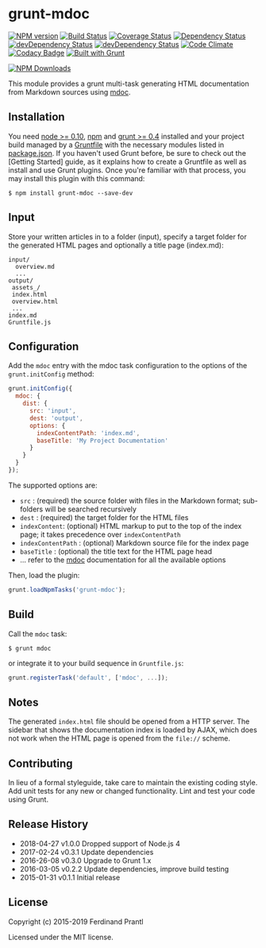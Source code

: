 # grunt-mdoc
[![NPM version](https://badge.fury.io/js/grunt-mdoc.png)](http://badge.fury.io/js/grunt-mdoc)
[![Build Status](https://travis-ci.org/prantlf/grunt-mdoc.png)](https://travis-ci.org/prantlf/grunt-mdoc)
[![Coverage Status](https://coveralls.io/repos/prantlf/grunt-mdoc/badge.svg)](https://coveralls.io/r/prantlf/grunt-mdoc)
[![Dependency Status](https://david-dm.org/prantlf/grunt-mdoc.svg)](https://david-dm.org/prantlf/grunt-mdoc)
[![devDependency Status](https://david-dm.org/prantlf/grunt-mdoc/dev-status.svg)](https://david-dm.org/prantlf/grunt-mdoc#info=devDependencies)
[![devDependency Status](https://david-dm.org/prantlf/grunt-mdoc/peer-status.svg)](https://david-dm.org/prantlf/grunt-mdoc#info=peerDependencies)
[![Code Climate](https://codeclimate.com/github/prantlf/grunt-mdoc/badges/gpa.svg)](https://codeclimate.com/github/prantlf/grunt-mdoc)
[![Codacy Badge](https://www.codacy.com/project/badge/f3896e8dfa5342b8add12d50390edfcd)](https://www.codacy.com/public/prantlf/grunt-mdoc)
[![Built with Grunt](https://cdn.gruntjs.com/builtwith.png)](http://gruntjs.com/)

[![NPM Downloads](https://nodei.co/npm/grunt-mdoc.png?downloads=true&stars=true)](https://www.npmjs.com/package/grunt-mdoc)

This module provides a grunt multi-task generating HTML documentation from
Markdown sources using [mdoc].

## Installation

You need [node >= 0.10][node], [npm] and [grunt >= 0.4][Grunt] installed
and your project build managed by a [Gruntfile] with the necessary modules
listed in [package.json].  If you haven't used Grunt before, be sure to
check out the [Getting Started] guide, as it explains how to create a
Gruntfile as well as install and use Grunt plugins.  Once you're familiar
with that process, you may install this plugin with this command:

```shell
$ npm install grunt-mdoc --save-dev
```

## Input

Store your written articles in to a folder (input), specify a target folder
for the generated HTML pages and optionally a title page (index.md):

```text
input/
  overview.md
  ...
output/
 assets_/
 index.html
 overview.html
 ...
index.md
Gruntfile.js
```

## Configuration

Add the `mdoc` entry with the mdoc task configuration to the options of the
`grunt.initConfig` method:

```js
grunt.initConfig({
  mdoc: {
    dist: {
      src: 'input',
      dest: 'output',
      options: {
        indexContentPath: 'index.md',
        baseTitle: 'My Project Documentation'
      }
    }
  }
});
```

The supported options are:

 * `src` : (required) the source folder with files in the Markdown
           format; sub-folders will be searched recursively
 * `dest` : (required) the target folder for the HTML files
 * `indexContent`: (optional) HTML markup to put to the top of the index
                   page; it takes precedence over `indexContentPath`
 * `indexContentPath` : (optional) Markdown source file for the index page
 * `baseTitle` : (optional) the title text for the HTML page head
 * ... refer to the [mdoc] documentation for all the available options

Then, load the plugin:

```javascript
grunt.loadNpmTasks('grunt-mdoc');
```

## Build

Call the `mdoc` task:

```shell
$ grunt mdoc
```

or integrate it to your build sequence in `Gruntfile.js`:

```js
grunt.registerTask('default', ['mdoc', ...]);
```

## Notes

The generated `index.html` file should be opened from a HTTP server.  The
sidebar that shows the documentation index is loaded by AJAX, which does
not work when the HTML page is opened from the `file://` scheme.

## Contributing

In lieu of a formal styleguide, take care to maintain the existing coding
style.  Add unit tests for any new or changed functionality. Lint and test
your code using Grunt.

## Release History

 * 2018-04-27   v1.0.0   Dropped support of Node.js 4
 * 2017-02-24   v0.3.1   Update dependencies
 * 2016-26-08   v0.3.0   Upgrade to Grunt 1.x
 * 2016-03-05   v0.2.2   Update dependencies, improve build testing
 * 2015-01-31   v0.1.1   Initial release

## License

Copyright (c) 2015-2019 Ferdinand Prantl

Licensed under the MIT license.

[node]: http://nodejs.org
[npm]: http://npmjs.org
[package.json]: https://docs.npmjs.com/files/package.json
[Grunt]: https://gruntjs.com
[Gruntfile]: http://gruntjs.com/sample-gruntfile
[Getting Gtarted]: https://github.com/gruntjs/grunt/wiki/Getting-started
[mdoc]: https://github.com/millermedeiros/mdoc
